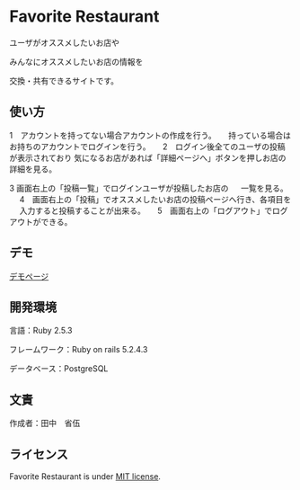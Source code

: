 # Favorite Restaurant

ユーザがオススメしたいお店や

みんなにオススメしたいお店の情報を

交換・共有できるサイトです。


## 使い方

1　アカウントを持ってない場合アカウントの作成を行う。
　 持っている場合はお持ちのアカウントでログインを行う。
　
2　ログイン後全てのユーザの投稿が表示されており
   気になるお店があれば「詳細ページへ」ボタンを押しお店の詳細を見る。
   
3  画面右上の「投稿一覧」でログインユーザが投稿したお店の
　 一覧を見る。
　 
4　画面右上の「投稿」でオススメしたいお店の投稿ページへ行き、各項目を
　 入力すると投稿することが出来る。
　 
5　画面右上の「ログアウト」でログアウトができる。

## デモ

[デモページ](https://favorite-restaurant123198.herokuapp.com/)

## 開発環境

言語：Ruby 2.5.3

フレームワーク：Ruby on rails 5.2.4.3

データベース：PostgreSQL 

## 文責

作成者：田中　省伍

## ライセンス

Favorite Restaurant is under [MIT license](https://en.wikipedia.org/wiki/MIT_License).